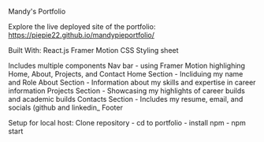 Mandy's Portfolio

Explore the live deployed site of the portfolio: https://piepie22.github.io/mandypieportfolio/

Built With:
React.js
Framer Motion
CSS Styling sheet

Includes multiple components
Nav bar - using Framer Motion highlighing Home, About, Projects, and Contact
Home Section - Incliduing my name and Role
About Section - Information about my skills and expertise in career information
Projects Section - Showcasing my highlights of career builds and academic builds
Contacts Section - Includes my resume, email, and socials (github and linkedin_
Footer 

Setup for local host:
Clone repository - cd to portfolio - install npm - npm start 


